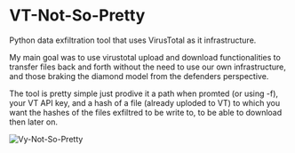 # VT-Not-So-Pretty

Python data exfiltration tool that uses VirusTotal as it infrastructure.

My main goal was to use virustotal upload and download functionalities to transfer files back and forth without the need to use our own infrastructure, and those braking the diamond model from the defenders perspective. 

The tool is pretty simple just prodive it a path when promted (or using -f), your VT API key, and a hash of a file (already uploded to VT) to which you want the hashes of the files exfiltred to be write to, to be able to download then later on.    

![Vy-Not-So-Pretty](https://github.com/user-attachments/assets/780fec17-50da-4aef-a91e-d3682be5c573)
